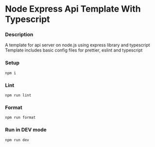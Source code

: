 # Node Express Api Template With Typescript
### Description
A template for api server on node.js using express library and typescript
Template includes basic config files for prettier, eslint and typescript

### Setup
```
npm i
```

### Lint
```
npm run lint
```

### Format
```
npm run format
```

### Run in DEV mode
```
npm run dev
```
